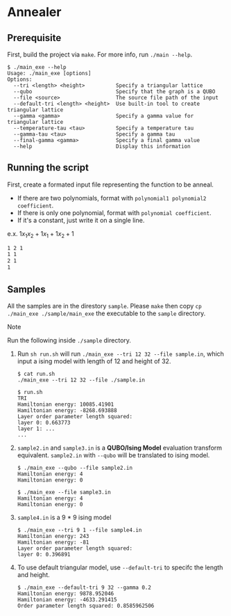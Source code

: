 # Annealer

## Prerequisite

First, build the project via `make`. For more info, run `./main --help`.

```shell
$ ./main_exe --help
Usage: ./main_exe [options]
Options:
  --tri <length> <height>          Specify a triangular lattice
  --qubo                           Specify that the graph is a QUBO
  --file <source>                  The source file path of the input
  --default-tri <length> <height>  Use built-in tool to create triangular lattice
  --gamma <gamma>                  Specify a gamma value for triangular lattice
  --temperature-tau <tau>          Specify a temperature tau
  --gamma-tau <tau>                Specify a gamma tau
  --final-gamma <gamma>            Specify a final gamma value
  --help                           Display this information
```

## Running the script

First, create a formated input file representing the function to be anneal.

- If there are two polynomials, format with `polynomial1 polynomial2 coefficient`.
- If there is only one polynomial, format with `polynomial coefficient`.
- If it's a constant, just write it on a single line.

e.x. $1 x_1 x_2 + 1 x_1 + 1 x_2 + 1$

```txt
1 2 1
1 1
2 1
1
```

## Samples

All the samples are in the direstory `sample`. Please `make` then copy `cp ./main_exe ./sample/main_exe` the executable to the `sample` directory.

> [!NOTE]  
> Run the following inside `./sample` directory.

1. Run `sh run.sh` will run `./main_exe --tri 12 32 --file sample.in`, which input a ising model with length of 12 and height of 32.

   ```shell
   $ cat run.sh
   ./main_exe --tri 12 32 --file ./sample.in

   $ run.sh
   TRI
   Hamiltonian energy: 10085.41901
   Hamiltonian energy: -8268.693888
   Layer order parameter length squared:
   layer 0: 0.663773
   layer 1: ...
   ...
   ```

2. `sample2.in` and `sample3.in` is a **QUBO/Ising Model** evaluation transform equivalent. `sample2.in` with `--qubo` will be translated to ising model.

   ```shell
   $ ./main_exe --qubo --file sample2.in
   Hamiltonian energy: 4
   Hamiltonian energy: 0

   $ ./main_exe --file sample3.in
   Hamiltonian energy: 4
   Hamiltonian energy: 0
   ```

3. `sample4.in` is a 9 \* 9 ising model

   ```shell
   $ ./main_exe --tri 9 1 --file sample4.in
   Hamiltonian energy: 243
   Hamiltonian energy: -81
   Layer order parameter length squared:
   layer 0: 0.396891
   ```

4. To use default triangular model, use `--default-tri` to specifc the length and height.

   ```shell
   $ ./main_exe --default-tri 9 32 --gamma 0.2
   Hamiltonian energy: 9878.952046
   Hamiltonian energy: -4633.291415
   Order parameter length squared: 0.8585962506
   ```
